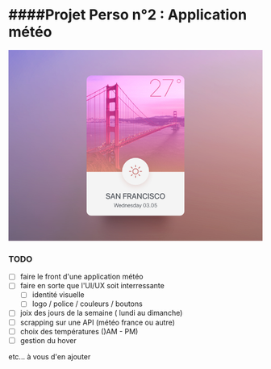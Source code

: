 ####Projet Perso n°2 : Application météo
===
![](./img/weather_sf.jpg)  
### TODO 

- [ ] faire le front d'une application météo
- [ ] faire en sorte que l'UI/UX soit interressante 
	- [ ] identité visuelle
	- [ ] logo / police / couleurs / boutons
- [ ] joix des jours de la semaine ( lundi au dimanche)
- [ ] scrapping sur une API (météo france ou autre)
- [ ] choix des températures ()AM - PM)
- [ ] gestion du hover

etc... à vous d'en ajouter